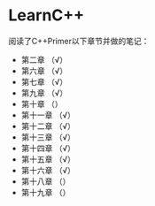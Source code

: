# LearnC++

阅读了C++Primer以下章节并做的笔记：

- 第二章 （√）
- 第六章 （√）
- 第七章 （√）
- 第九章 （√）
- 第十章 （）
- 第十一章 （√）
- 第十二章 （√）
- 第十三章 （√）
- 第十四章 （√）
- 第十五章 （√）
- 第十六章 （√）
- 第十八章 （）
- 第十九章 （）
